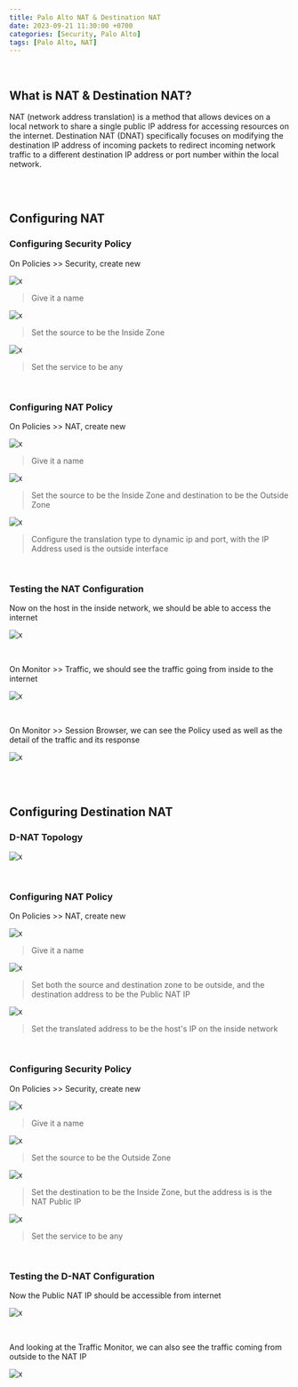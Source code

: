 ```yaml
---
title: Palo Alto NAT & Destination NAT
date: 2023-09-21 11:30:00 +0700
categories: [Security, Palo Alto]
tags: [Palo Alto, NAT]
---
```


<br>

## What is NAT & Destination NAT?

NAT (network address translation) is a method that allows devices on a local network to share a single public IP address for accessing resources on the internet.
Destination NAT (DNAT) specifically focuses on modifying the destination IP address of incoming packets to redirect incoming network traffic to a different destination IP address or port number within the local network.

<br>
<br>

## Configuring NAT

### Configuring Security Policy

On Policies >> Security, create new

![x](/static/2023-09-21-palo-nat/01.png)

> Give it a name

![x](/static/2023-09-21-palo-nat/02.png)

> Set the source to be the Inside Zone

![x](/static/2023-09-21-palo-nat/03.png)

> Set the service to be any

<br>

### Configuring NAT Policy

On Policies >> NAT, create new

![x](/static/2023-09-21-palo-nat/04.png)

> Give it a name

![x](/static/2023-09-21-palo-nat/05.png)

> Set the source to be the Inside Zone and destination to be the Outside Zone

![x](/static/2023-09-21-palo-nat/06.png)

> Configure the translation type to dynamic ip and port, with the IP Address used is the outside interface

<br>

### Testing the NAT Configuration

Now on the host in the inside network, we should be able to access the internet

![x](/static/2023-09-21-palo-nat/07.png)

<br>

On Monitor >> Traffic, we should see the traffic going from inside to the internet

![x](/static/2023-09-21-palo-nat/08.png)

<br>

On Monitor >> Session Browser, we can see the Policy used as well as the detail of the traffic and its response

![x](/static/2023-09-21-palo-nat/09.png)

<br>
<br>

## Configuring Destination NAT

### D-NAT Topology

![x](/static/2023-09-21-palo-nat/00.png)

<br>

### Configuring NAT Policy

On Policies >> NAT, create new

![x](/static/2023-09-21-palo-nat/10.png)

> Give it a name

![x](/static/2023-09-21-palo-nat/11.png)

> Set both the source and destination zone to be outside, and the destination address to be the Public NAT IP

![x](/static/2023-09-21-palo-nat/12.png)

> Set the translated address to be the host's IP on the inside network

<br>

### Configuring Security Policy

On Policies >> Security, create new

![x](/static/2023-09-21-palo-nat/13.png)

> Give it a name

![x](/static/2023-09-21-palo-nat/14.png)

> Set the source to be the Outside Zone

![x](/static/2023-09-21-palo-nat/15.png)

> Set the destination to be the Inside Zone, but the address is is the NAT Public IP

![x](/static/2023-09-21-palo-nat/16.png)

> Set the service to be any

<br>

### Testing the D-NAT Configuration

Now the Public NAT IP should be accessible from internet

![x](/static/2023-09-21-palo-nat/17.png)

<br>

And looking at the Traffic Monitor, we can also see the traffic coming from outside to the NAT IP

![x](/static/2023-09-21-palo-nat/18.png)

<br>